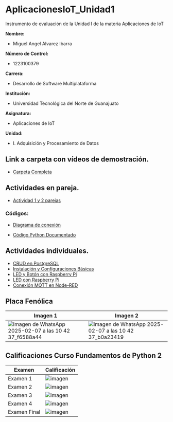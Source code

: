 # AplicacionesIoT_Unidad1
Instrumento de evaluación de la Unidad I de la materia Aplicaciones de IoT

**Nombre:**
- Miguel Angel Alvarez Ibarra

**Número de Control:**
- 1223100379

**Carrera:**
- Desarrollo de Software Multiplataforma

**Institución:**
- Universidad Tecnológica del Norte de Guanajuato

**Asignatura:**
- Aplicaciones de IoT

**Unidad:**
- I. Adquisición y Procesamiento de Datos

## Link a carpeta con vídeos de demostración.
- [Carpeta Completa](https://drive.google.com/drive/folders/1xw73QppfqjuF_hzutWYUCsdSybzAyCbZ?usp=sharing)

## Actividades en pareja.
- [Actividad 1 y 2 parejas](https://drive.google.com/file/d/1AY2FTR8uPCJS0bn5l2eF9jXhlDHp-9AZ/view?usp=drive_link)
### Códigos:
- [Diagrama de conexión](https://drive.google.com/file/d/1BBMqcXRfcAkuH-qIF29YJuWEf-ynKbIy/view?usp=drive_link)

- [Código Python Documentado](https://drive.google.com/file/d/1mcfwI6i9l2nr-09p4t0DR2D_Nwgsa7rn/view?usp=drive_link)

## Actividades individuales.
- [CRUD en PostgreSQL](https://drive.google.com/file/d/1PkWyeWwjPNzwnqLOt63gcUZfbxzAmDb1/view?usp=drive_link)
- [Instalación y Configuraciones Básicas](https://drive.google.com/file/d/16CI9v2FEhKU4_qPN3p96XlsLyfAJSfV5/view?usp=drive_link)
- [LED y Botón con Raspberry Pi](https://drive.google.com/file/d/1LDSNreH223prNx8Q7Yzjva9aW6vR8lIO/view?usp=drive_link)
- [LED con Raspberry Pi](https://drive.google.com/file/d/1k8_ygdkSOHWrOXoa1LoVQC-LuSm0Ei4v/view?usp=drive_link)
- [Conexión MQTT en Node-RED](https://drive.google.com/file/d/1P6hpbPVd6mowNhcBRhz3o0vhynZU9-ww/view?usp=drive_link)

## Placa Fenólica
| Imagen 1 | Imagen 2 |
|----------|----------|
|![Imagen de WhatsApp 2025-02-07 a las 10 42 37_f6588a44](https://github.com/user-attachments/assets/9e51f6fc-894e-4f66-8ece-06b9039261fc)|![Imagen de WhatsApp 2025-02-07 a las 10 42 37_b0a23419](https://github.com/user-attachments/assets/90149323-95f1-437d-a54f-e07fe6a1066e)|



## Calificaciones Curso Fundamentos de Python 2

| Examen | Calificación |
|--------|-------------|
| Examen 1 | ![imagen](https://github.com/user-attachments/assets/acd0e6b6-83b8-42f4-a3e8-190c173da0bd)|
| Examen 2 | ![imagen](https://github.com/user-attachments/assets/76c7787b-18a2-4f65-a037-c730df396d25)|
| Examen 3 | ![imagen](https://github.com/user-attachments/assets/f706eded-d478-4ba4-aa66-f3d6d6502a58)|
| Examen 4 | ![imagen](https://github.com/user-attachments/assets/9631f320-bd85-49bf-950d-4308ab96cdb8)|
| Examen Final | ![imagen](https://github.com/user-attachments/assets/5a1da52e-f585-4da6-be19-33b24c4e4818)|
